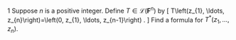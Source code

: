 1 Suppose $n$ is a positive integer. Define $T \in \mathcal{L}\left(\mathbf{F}^{n}\right)$ by
\[
T\left(z_{1}, \ldots, z_{n}\right)=\left(0, z_{1}, \ldots, z_{n-1}\right) .
\]
Find a formula for $T^{*}\left(z_{1}, \ldots, z_{n}\right)$.
